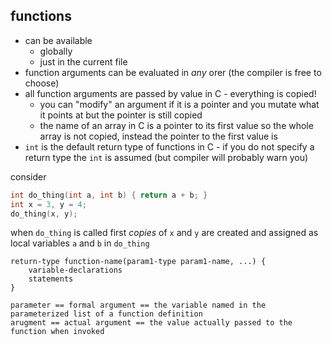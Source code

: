 ## functions

* can be available
    * globally
    * just in the current file
* function arguments can be evaluated in _any_ orer (the compiler is free to choose)
* all function arguments are passed by value in C - everything is copied!
    * you can "modify" an argument if it is a pointer and you mutate what it points at but the pointer is still copied
    * the name of an array in C is a pointer to its first value so the whole array is not copied, instead the pointer to the first value is
* `int` is the default return type of functions in C - if you do not specify a return type the `int` is assumed (but compiler will probably warn you)

consider

```c
int do_thing(int a, int b) { return a + b; }
int x = 3, y = 4;
do_thing(x, y);
```

when `do_thing` is called first _copies_ of `x` and `y` are created and assigned as local variables `a` and `b` in `do_thing`


```
return-type function-name(param1-type param1-name, ...) {
    variable-declarations
    statements
}

parameter == formal argument == the variable named in the parameterized list of a function definition
arugment == actual argument == the value actually passed to the function when invoked
```

